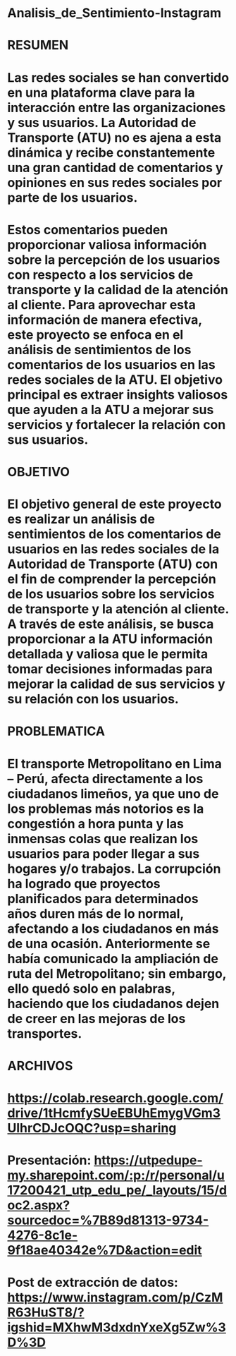 # Analisis_de_Sentimiento-Instagram
# RESUMEN
# Las redes sociales se han convertido en una plataforma clave para la interacción entre las organizaciones y sus usuarios. La Autoridad de Transporte (ATU) no es ajena a esta dinámica y recibe constantemente una gran cantidad de comentarios y opiniones en sus redes sociales por parte de los usuarios. ​
# Estos comentarios pueden proporcionar valiosa información sobre la percepción de los usuarios con respecto a los servicios de transporte y la calidad de la atención al cliente. Para aprovechar esta información de manera efectiva, este proyecto se enfoca en el análisis de sentimientos de los comentarios de los usuarios en las redes sociales de la ATU. El objetivo principal es extraer insights valiosos que ayuden a la ATU a mejorar sus servicios y fortalecer la relación con sus usuarios.
# OBJETIVO
# El objetivo general de este proyecto es realizar un análisis de sentimientos de los comentarios de usuarios en las redes sociales de la Autoridad de Transporte (ATU) con el fin de comprender la percepción de los usuarios sobre los servicios de transporte y la atención al cliente. A través de este análisis, se busca proporcionar a la ATU información detallada y valiosa que le permita tomar decisiones informadas para mejorar la calidad de sus servicios y su relación con los usuarios.
# PROBLEMATICA
# ​El transporte Metropolitano en Lima – Perú, afecta directamente a los ciudadanos limeños, ya que uno de los problemas más notorios es la congestión a hora punta y las inmensas colas que realizan los usuarios para poder llegar a sus hogares y/o trabajos. La corrupción ha logrado que proyectos planificados para determinados años duren más de lo normal, afectando a los ciudadanos en más de una ocasión. Anteriormente se había comunicado la ampliación de ruta del Metropolitano; sin embargo, ello quedó solo en palabras, haciendo que los ciudadanos dejen de creer en las mejoras de los transportes.
# ARCHIVOS
# https://colab.research.google.com/drive/1tHcmfySUeEBUhEmygVGm3UlhrCDJcOQC?usp=sharing
# Presentación: https://utpedupe-my.sharepoint.com/:p:/r/personal/u17200421_utp_edu_pe/_layouts/15/doc2.aspx?sourcedoc=%7B89d81313-9734-4276-8c1e-9f18ae40342e%7D&action=edit
# Post de extracción de datos: https://www.instagram.com/p/CzMR63HuST8/?igshid=MXhwM3dxdnYxeXg5Zw%3D%3D
